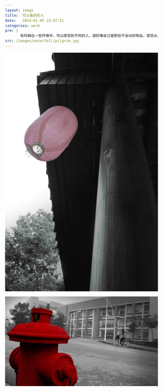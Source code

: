 ```yaml
---
layout: image
title:  可以看到的人
date:   2014-01-05 23:47:21
categories: work
pre: | 
       有时候在一些环境中，可以感受到不同的人，就好像自己是那些不会动的物品，感受从身边走过的形形色色的人。
src: /images/waterfall/pilgrim.jpg
---
```


![](/images/passer.jpg)

![](/images/bystander.jpg)
